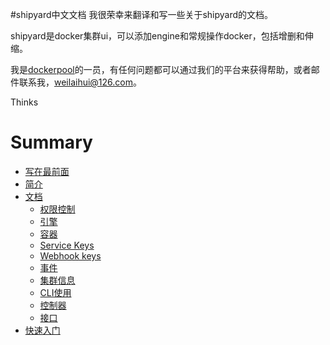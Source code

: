 #shipyard中文文档
我很荣幸来翻译和写一些关于shipyard的文档。

shipyard是docker集群ui，可以添加engine和常规操作docker，包括增删和伸缩。

我是[dockerpool](http://www.dockerpool.com/)的一员，有任何问题都可以通过我们的平台来获得帮助，或者邮件联系我，weilaihui@126.com。

Thinks

# Summary

* [写在最前面](README.md)
* [简介](introduction.md)
* [文档](doc.md)
   * [权限控制](authentication.md)
   * [引擎](engines.md)
   * [容器](containers.md)
   * [Service Keys](service_keys.md)
   * [Webhook keys](webhook_keys.md)
   * [事件](events.md)
   * [集群信息](cluster_info.md)
   * [CLI使用](cli.md)
   * [控制器](controller.md)
   * [接口](api.md)
* [快速入门](quickstart.md)

